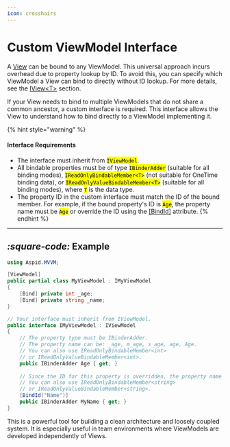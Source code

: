 ```yaml
---
icon: crosshairs
---
```


# Custom ViewModel Interface

A [View](../view/) can be bound to any ViewModel. This universal approach incurs overhead due to property lookup by ID. To avoid this, you can specify which ViewModel a View can bind to directly without ID lookup. For more details, see the [IView\<T>](../view/iview-less-than-t-greater-than.md) section.

If your View needs to bind to multiple ViewModels that do not share a common ancestor, a custom interface is required. This interface allows the View to understand how to bind directly to a ViewModel implementing it.

{% hint style="warning" %}
#### Interface Requirements

* The interface must inherit from <mark style="color:$warning;">`IViewModel`</mark>.
* All bindable properties must be of type <mark style="color:$warning;">`IBinderAdder`</mark> (suitable for all binding modes), <mark style="color:$warning;">`IReadOnlyBindableMember<T>`</mark> (not suitable for OneTime binding data), or <mark style="color:$warning;">`IReadOnlyValueBindableMember<T>`</mark> (suitable for all binding modes), where <mark style="color:$warning;">`T`</mark> is the data type.
* The property ID in the custom interface must match the ID of the bound member. For example, if the bound property's ID is <mark style="color:$warning;">`Age`</mark>, the property name must be <mark style="color:$warning;">`Age`</mark> or override the ID using the [\[BindId\]](../generate-id.md) attribute.
{% endhint %}

***

## <i class="fa-square-code">:square-code:</i> Example

```csharp
using Aspid.MVVM;

[ViewModel]
public partial class MyViewModel : IMyViewModel
{
    [Bind] private int _age;
    [Bind] private string _name;
}

// Your interface must inherit from IViewModel.
public interface IMyViewModel : IViewModel
{
    // The property type must be IBinderAdder.
    // The property name can be: _age, m_age, s_age, age, Age.
    // You can also use IReadOnlyBindableMember<int>
    // or IReadOnlyValueBindableMember<int>.
    public IBinderAdder Age { get; }
    
    // Since the ID for this property is overridden, the property name can be anything.
    // You can also use IReadOnlyBindableMember<string>
    // or IReadOnlyValueBindableMember<string>.
    [BindId("Name")]
    public IBinderAdder MyName { get; }
}
```

This is a powerful tool for building a clean architecture and loosely coupled system. It is especially useful in team environments where ViewModels are developed independently of Views.
